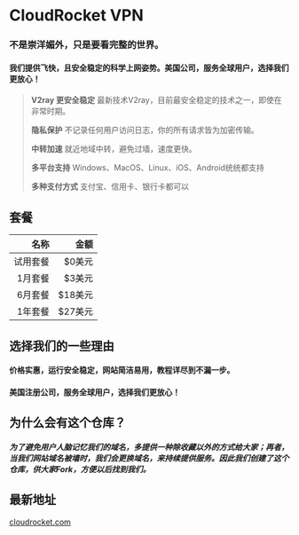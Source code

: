 # CloudRocket VPN

### 不是崇洋媚外，只是要看完整的世界。
#### 我们提供飞快，且安全稳定的科学上网姿势。美国公司，服务全球用户，选择我们更放心！


> **V2ray 更安全稳定** 最新技术V2ray，目前最安全稳定的技术之一，即使在非常时期。
> 
> **隐私保护** 不记录任何用户访问日志，你的所有请求皆为加密传输。
> 
> **中转加速** 就近地域中转，避免过墙，速度更快。
> 
> **多平台支持** Windows、MacOS、Linux、iOS、Android统统都支持
> 
> **多种支付方式** 支付宝、信用卡、银行卡都可以



## 套餐
|名称|金额|
|------:|------:|
|试用套餐 |$0美元|
|1月套餐 |$3美元|
|6月套餐 |$18美元|
|1年套餐 |$27美元|


## 选择我们的一些理由
#### 价格实惠，运行安全稳定，网站简洁易用，教程详尽到不漏一步。
#### 美国注册公司，服务全球用户，选择我们更放心！

## 为什么会有这个仓库？
##### 为了避免用户人脑记忆我们的域名，多提供一种除收藏以外的方式给大家；再者，当我们网站域名被墙时，我们会更换域名，来持续提供服务。因此我们创建了这个仓库，供大家Fork，方便以后找到我们。

## 最新地址
[cloudrocket.com](https://www.cloudrocket.com)
